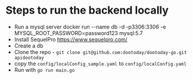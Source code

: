 # Steps to run the backend locally

- Run a mysql server
    docker run --name db -d -p3306:3306 -e MYSQL_ROOT_PASSWORD=password123 mysql:5.7
- Install SequelPro
    https://www.sequelpro.com/
- Create a db 
- Clone the repo - `git clone git@github.com:dootoday/dootoday-go.git apidootoday`
- copy the `config/localConfig_sample.yaml` to `config/localConfig.yaml`
- Run with `go run main.go`